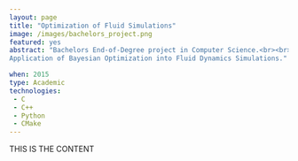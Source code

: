 ```yaml
---
layout: page
title: "Optimization of Fluid Simulations"
image: /images/bachelors_project.png
featured: yes
abstract: "Bachelors End-of-Degree project in Computer Science.<br><br>
Application of Bayesian Optimization into Fluid Dynamics Simulations."

when: 2015
type: Academic
technologies:
 - C
 - C++
 - Python
 - CMake
---
```

THIS IS THE CONTENT
